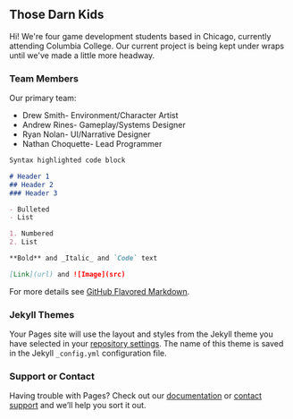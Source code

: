 ## Those Darn Kids

Hi! We're four game development students based in Chicago, currently attending Columbia College. Our current project is being kept under wraps until we've made a little more headway.
### Team Members

Our primary team:

* Drew Smith- Environment/Character Artist
* Andrew Rines- Gameplay/Systems Designer
* Ryan Nolan- UI/Narrative Designer
* Nathan Choquette- Lead Programmer

```markdown
Syntax highlighted code block

# Header 1
## Header 2
### Header 3

- Bulleted
- List

1. Numbered
2. List

**Bold** and _Italic_ and `Code` text

[Link](url) and ![Image](src)
```

For more details see [GitHub Flavored Markdown](https://guides.github.com/features/mastering-markdown/).

### Jekyll Themes

Your Pages site will use the layout and styles from the Jekyll theme you have selected in your [repository settings](https://github.com/andrewrines/ThoseDarnKids/settings). The name of this theme is saved in the Jekyll `_config.yml` configuration file.

### Support or Contact

Having trouble with Pages? Check out our [documentation](https://help.github.com/categories/github-pages-basics/) or [contact support](https://github.com/contact) and we’ll help you sort it out.
